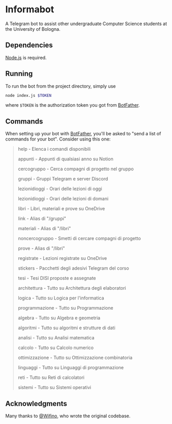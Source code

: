 # Informabot

A Telegram bot to assist other undergraduate Computer Science students at the
University of Bologna.

## Dependencies

[Node.js](https://www.nodejs.dev) is required.

## Running

To run the bot from the project directory, simply use

```bash
node index.js $TOKEN
```

where `$TOKEN` is the authorization token you got from
[BotFather](https://core.telegram.org/bots#6-botfather).

## Commands

When setting up your bot with
[BotFather](https://core.telegram.org/bots#6-botfather), you'll be
asked to "send a list of commands for your bot". Consider using this one:

> help - Elenca i comandi disponibili
>
> appunti - Appunti di qualsiasi anno su Notion
>
> cercogruppo - Cerca compagni di progetto nel gruppo
>
> gruppi - Gruppi Telegram e server Discord
>
> lezionidioggi - Orari delle lezioni di oggi
>
> lezionidioggi - Orari delle lezioni di domani
>
> libri - Libri, materiali e prove su OneDrive
>
> link - Alias di "/gruppi"
>
> materiali - Alias di "/libri"
>
> noncercogruppo - Smetti di cercare compagni di progetto
>
> prove - Alias di "/libri"
>
> registrate - Lezioni registrate su OneDrive
>
> stickers - Pacchetti degli adesivi Telegram del corso
>
> tesi - Tesi DISI proposte e assegnate
>
> architettura - Tutto su Architettura degli elaboratori
>
> logica - Tutto su Logica per l'informatica
>
> programmazione - Tutto su Programmazione
>
> algebra - Tutto su Algebra e geometria
>
> algoritmi - Tutto su algoritmi e strutture di dati
>
> analisi - Tutto su Analisi matematica
>
> calcolo - Tutto su Calcolo numerico
>
> ottimizzazione - Tutto su Ottimizzazione combinatoria
>
> linguaggi - Tutto su Linguaggi di programmazione
>
> reti - Tutto su Reti di calcolatori
>
> sistemi - Tutto su Sistemi operativi

## Acknowledgments

Many thanks to [@Wifino](https://github.com/Wifino), who wrote the original
codebase.

